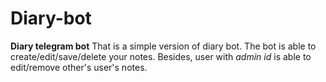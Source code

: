 # Diary-bot
**Diary telegram bot**
That is a simple version of diary bot.
The bot is able to create/edit/save/delete your notes. Besides, user with _admin id_ is able to edit/remove other's user's notes.

